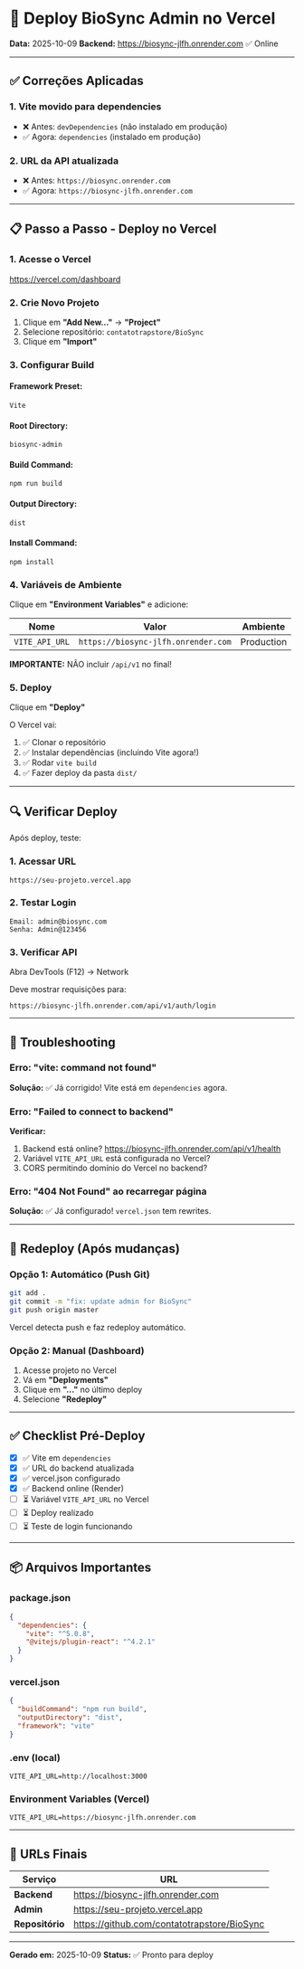 # 🚀 Deploy BioSync Admin no Vercel

**Data:** 2025-10-09
**Backend:** https://biosync-jlfh.onrender.com ✅ Online

---

## ✅ Correções Aplicadas

### 1. **Vite movido para dependencies**
- ❌ Antes: `devDependencies` (não instalado em produção)
- ✅ Agora: `dependencies` (instalado em produção)

### 2. **URL da API atualizada**
- ❌ Antes: `https://biosync.onrender.com`
- ✅ Agora: `https://biosync-jlfh.onrender.com`

---

## 📋 Passo a Passo - Deploy no Vercel

### 1. **Acesse o Vercel**
https://vercel.com/dashboard

### 2. **Crie Novo Projeto**
1. Clique em **"Add New..."** → **"Project"**
2. Selecione repositório: `contatotrapstore/BioSync`
3. Clique em **"Import"**

### 3. **Configurar Build**

#### Framework Preset:
```
Vite
```

#### Root Directory:
```
biosync-admin
```

#### Build Command:
```
npm run build
```

#### Output Directory:
```
dist
```

#### Install Command:
```
npm install
```

### 4. **Variáveis de Ambiente**

Clique em **"Environment Variables"** e adicione:

| Nome | Valor | Ambiente |
|------|-------|----------|
| `VITE_API_URL` | `https://biosync-jlfh.onrender.com` | Production |

**IMPORTANTE:** NÃO incluir `/api/v1` no final!

### 5. **Deploy**

Clique em **"Deploy"**

O Vercel vai:
1. ✅ Clonar o repositório
2. ✅ Instalar dependências (incluindo Vite agora!)
3. ✅ Rodar `vite build`
4. ✅ Fazer deploy da pasta `dist/`

---

## 🔍 Verificar Deploy

Após deploy, teste:

### 1. **Acessar URL**
```
https://seu-projeto.vercel.app
```

### 2. **Testar Login**
```
Email: admin@biosync.com
Senha: Admin@123456
```

### 3. **Verificar API**
Abra DevTools (F12) → Network

Deve mostrar requisições para:
```
https://biosync-jlfh.onrender.com/api/v1/auth/login
```

---

## 🐛 Troubleshooting

### Erro: "vite: command not found"
**Solução:** ✅ Já corrigido! Vite está em `dependencies` agora.

### Erro: "Failed to connect to backend"
**Verificar:**
1. Backend está online? https://biosync-jlfh.onrender.com/api/v1/health
2. Variável `VITE_API_URL` está configurada no Vercel?
3. CORS permitindo domínio do Vercel no backend?

### Erro: "404 Not Found" ao recarregar página
**Solução:** ✅ Já configurado! `vercel.json` tem rewrites.

---

## 🔄 Redeploy (Após mudanças)

### Opção 1: Automático (Push Git)
```bash
git add .
git commit -m "fix: update admin for BioSync"
git push origin master
```
Vercel detecta push e faz redeploy automático.

### Opção 2: Manual (Dashboard)
1. Acesse projeto no Vercel
2. Vá em **"Deployments"**
3. Clique em **"..."** no último deploy
4. Selecione **"Redeploy"**

---

## ✅ Checklist Pré-Deploy

- [x] ✅ Vite em `dependencies`
- [x] ✅ URL do backend atualizada
- [x] ✅ vercel.json configurado
- [x] ✅ Backend online (Render)
- [ ] ⏳ Variável `VITE_API_URL` no Vercel
- [ ] ⏳ Deploy realizado
- [ ] ⏳ Teste de login funcionando

---

## 📦 Arquivos Importantes

### package.json
```json
{
  "dependencies": {
    "vite": "^5.0.8",
    "@vitejs/plugin-react": "^4.2.1"
  }
}
```

### vercel.json
```json
{
  "buildCommand": "npm run build",
  "outputDirectory": "dist",
  "framework": "vite"
}
```

### .env (local)
```env
VITE_API_URL=http://localhost:3000
```

### Environment Variables (Vercel)
```env
VITE_API_URL=https://biosync-jlfh.onrender.com
```

---

## 🎯 URLs Finais

| Serviço | URL |
|---------|-----|
| **Backend** | https://biosync-jlfh.onrender.com |
| **Admin** | https://seu-projeto.vercel.app |
| **Repositório** | https://github.com/contatotrapstore/BioSync |

---

**Gerado em:** 2025-10-09
**Status:** ✅ Pronto para deploy
